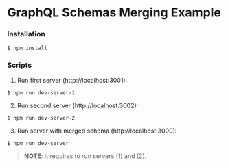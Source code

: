 # GraphQL Schemas Merging Example

### Installation

```
$ npm install
```

### Scripts

1. Run first server (http://localhost:3001):
```
$ npm run dev-server-1
```

2. Run second server (http://localhost:3002):
```
$ npm run dev-server-2
```

3. Run server with merged schema (http://localhost:3000):
```
$ npm run dev-server
```
> <b>NOTE</b>: It requires to run servers (1) and (2).

